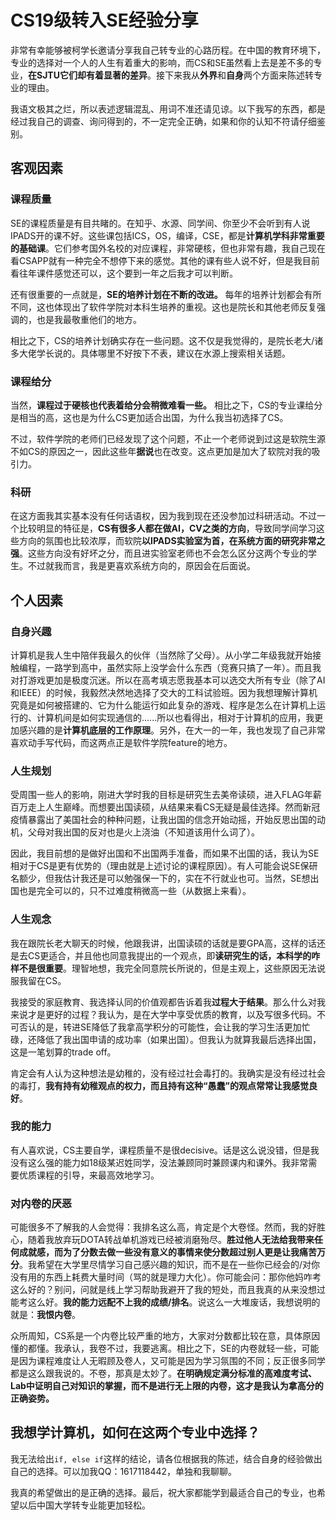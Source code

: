 # CS19级转入SE经验分享

非常有幸能够被柯学长邀请分享我自己转专业的心路历程。在中国的教育环境下，专业的选择对一个人的人生有着重大的影响，而CS和SE虽然看上去是差不多的专业，**在SJTU它们却有着显著的差异**。接下来我从**外界**和**自身**两个方面来陈述转专业的理由。

我语文极其之烂，所以表述逻辑混乱、用词不准还请见谅。以下我写的东西，都是经过我自己的调查、询问得到的，不一定完全正确，如果和你的认知不符请仔细鉴别。

## 客观因素

### 课程质量

SE的课程质量是有目共睹的。在知乎、水源、同学间、你至少不会听到有人说IPADS开的课不好。这些课包括ICS，OS，编译，CSE，都是**计算机学科非常重要的基础课**。它们参考国外名校的对应课程，非常硬核，但也非常有趣，我自己现在看CSAPP就有一种完全不想停下来的感觉。其他的课有些人说不好，但是我目前看往年课件感觉还可以，这个要到一年之后我才可以判断。

还有很重要的一点就是，**SE的培养计划在不断的改进。** 每年的培养计划都会有所不同，这也体现出了软件学院对本科生培养的重视。这也是院长和其他老师反复强调的，也是我最敬重他们的地方。

相比之下，CS的培养计划确实存在一些问题。这不仅是我觉得的，是院长老大/诸多大佬学长说的。具体哪里不好按下不表，建议在水源上搜索相关话题。

### 课程给分

当然，**课程过于硬核也代表着给分会稍微难看一些。** 相比之下，CS的专业课给分是相当的高，这也是为什么CS更加适合出国，为什么我当初选择了CS。

不过，软件学院的老师们已经发现了这个问题，不止一个老师说到过这是软院生源不如CS的原因之一，因此这些年**据说**也在改变。这点更加是加大了软院对我的吸引力。

### 科研

在这方面我其实基本没有任何话语权，因为我到现在还没参加过科研活动。不过一个比较明显的特征是，**CS有很多人都在做AI，CV之类的方向**，导致同学间学习这些方向的氛围也比较浓厚，而软院**以IPADS实验室为首，在系统方面的研究非常之强**。这些方向没有好坏之分，而且进实验室老师也不会怎么区分这两个专业的学生。不过就我而言，我是更喜欢系统方向的，原因会在后面说。

## 个人因素

### 自身兴趣

计算机是我人生中陪伴我最久的伙伴（当然除了父母）。从小学二年级我就开始接触编程，一路学到高中，虽然实际上没学会什么东西（竞赛只搞了一年）。而且我对打游戏更加是极度沉迷。所以在高考填志愿我基本可以选交大所有专业（除了AI和IEEE）的时候，我毅然决然地选择了交大的工科试验班。因为我想理解计算机究竟是如何被搭建的、它为什么能运行如此复杂的游戏、程序是怎么在计算机上运行的、计算机间是如何实现通信的......所以也看得出，相对于计算机的应用，我更加感兴趣的是**计算机底层的工作原理**。另外，在大一的一年，我也发现了自己非常喜欢动手写代码，而这两点正是软件学院feature的地方。

### 人生规划

受周围一些人的影响，刚进大学时我的目标是研究生去美帝读硕，进入FLAG年薪百万走上人生巅峰。而想要出国读硕，从结果来看CS无疑是最佳选择。然而新冠疫情暴露出了美国社会的种种问题，让我出国的信念开始动摇，开始反思出国的动机，父母对我出国的反对也是火上浇油（不知道该用什么词了）。

因此，我目前想的是做好出国和不出国两手准备，而如果不出国的话，我认为SE相对于CS是更有优势的（理由就是上述讨论的课程原因）。有人可能会说SE保研名额少，但我估计我还是可以勉强保一下的，实在不行就业也可。当然，SE想出国也是完全可以的，只不过难度稍微高一些（从数据上来看）。

### 人生观念

我在跟院长老大聊天的时候，他跟我讲，出国读硕的话就是要GPA高，这样的话还是去CS更适合，并且他也同意我提出的一个观点，即**读研究生的话，本科学的咋样不是很重要**。理智地想，我完全同意院长所说的，但是主观上，这些原因无法说服我留在CS。

我接受的家庭教育、我选择认同的价值观都告诉着我**过程大于结果**。那么什么对我来说才是更好的过程？我认为，是在大学中享受优质的教育，以及写很多代码。不可否认的是，转进SE降低了我拿高学积分的可能性，会让我的学习生活更加忙碌，还降低了我出国申请的成功率（如果出国）。但我认为就算我最后选择出国，这是一笔划算的trade off。

肯定会有人认为这种想法是幼稚的，没有经过社会毒打的。我确实是没有经过社会的毒打，**我有持有幼稚观点的权力，而且持有这种“愚蠢”的观点常常让我感觉良好**。

### 我的能力

有人喜欢说，CS主要自学，课程质量不是很decisive。话是这么说没错，但是我没有这么强的能力如18级某迟姓同学，没法兼顾同时兼顾课内和课外。我非常需要优质课程的引导，来最高效地学习。

### 对内卷的厌恶

可能很多不了解我的人会觉得：我排名这么高，肯定是个大卷怪。然而，我的好胜心，随着我放弃玩DOTA转战单机游戏已经被消磨殆尽。**胜过他人无法给我带来任何成就感，而为了分数去做一些没有意义的事情来使分数超过别人更是让我痛苦万分**。我希望在大学里尽情学习自己感兴趣的知识，而不是在一些你已经会的/对你没有用的东西上耗费大量时间（骂的就是理力大化）。你可能会问：那你他妈咋考这么好的？别问，问就是线上学习帮助我避开了我的短处，而且我真的从来没想过能考这么好。**我的能力远配不上我的成绩/排名**。说这么一大堆废话，我想说明的就是：**我恨内卷**。

众所周知，CS系是一个内卷比较严重的地方，大家对分数都比较在意，具体原因懂的都懂。我承认，我卷不过，我要逃离。相比之下，SE的内卷就轻一些，可能是因为课程难度让人无暇顾及卷人，又可能是因为学习氛围的不同；反正很多同学都是这么跟我说的。不卷，那真是太妙了。**在明确规定满分标准的高难度考试、Lab中证明自己对知识的掌握，而不是进行无上限的内卷，这才是我认为拿高分的正确姿势。**

## 我想学计算机，如何在这两个专业中选择？

我无法给出`if, else if`这样的结论，请各位根据我的陈述，结合自身的经验做出自己的选择。可以加我QQ：1617118442，单独和我聊聊。

我真的希望做出的是正确的选择。最后，祝大家都能学到最适合自己的专业，也希望以后中国大学转专业能更加轻松。

